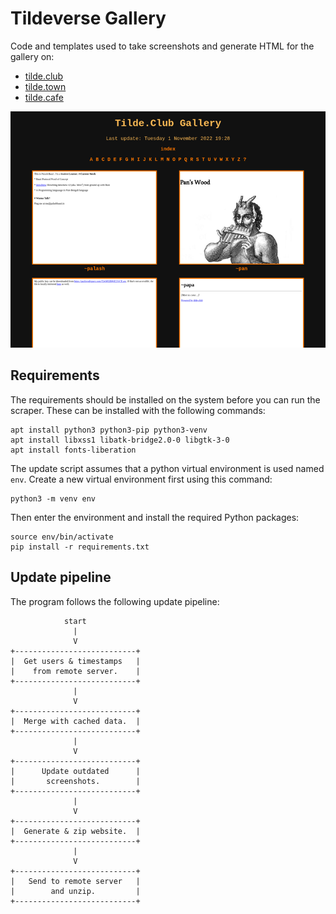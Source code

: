 # Tildeverse Gallery

Code and templates used to take screenshots and generate HTML for the gallery on:
- [tilde.club](https://tilde.club/~tweska/gallery/)
- [tilde.town](https://tilde.town/~tweska/)
- [tilde.cafe](https://tilde.cafe/~tweska/gallery/)

![Screenshot of the gallery on tilde.club](screenshot.png "Screenshot of the gallery on tilde.club")

## Requirements
The requirements should be installed on the system before you can run the
scraper. These can be installed with the following commands:
```shell
apt install python3 python3-pip python3-venv
apt install libxss1 libatk-bridge2.0-0 libgtk-3-0
apt install fonts-liberation
```

The update script assumes that a python virtual environment is used named `env`.
Create a new virtual environment first using this command:
```shell
python3 -m venv env
```

Then enter the environment and install the required Python packages:
```shell
source env/bin/activate
pip install -r requirements.txt
```

## Update pipeline
The program follows the following update pipeline:
```
            start
              |
              V
+---------------------------+
|  Get users & timestamps   |
|    from remote server.    |
+---------------------------+
              |
              V
+---------------------------+
|  Merge with cached data.  |
+---------------------------+
              |
              V
+---------------------------+
|      Update outdated      |
|       screenshots.        |
+---------------------------+
              |
              V
+---------------------------+
|  Generate & zip website.  |
+---------------------------+
              |
              V
+---------------------------+
|   Send to remote server   |
|        and unzip.         |
+---------------------------+
```
